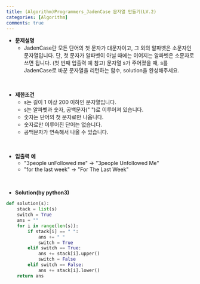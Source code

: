 ```yaml
---
title: (Algorithm)Programmers_JadenCase 문자열 만들기(LV.2)
categories: [Algorithm]
comments: true
---
```


- **문제설명**
    - JadenCase란 모든 단어의 첫 문자가 대문자이고, 그 외의 알파벳은 소문자인 문자열입니다. 단, 첫 문자가 알파벳이 아닐 때에는 이어지는 알파벳은 소문자로 쓰면 됩니다. (첫 번째 입출력 예 참고)
문자열 s가 주어졌을 때, s를 JadenCase로 바꾼 문자열을 리턴하는 함수, solution을 완성해주세요.

<br>

- **제한조건**
    - s는 길이 1 이상 200 이하인 문자열입니다.
    - s는 알파벳과 숫자, 공백문자(" ")로 이루어져 있습니다.
    - 숫자는 단어의 첫 문자로만 나옵니다.
    - 숫자로만 이루어진 단어는 없습니다.
    - 공백문자가 연속해서 나올 수 있습니다.

<br>

- **입출력 예**
    - "3people unFollowed me" -> "3people Unfollowed Me"
    - "for the last week" -> "For The Last Week"

<br>

- **Solution(by python3)**
```python
def solution(s):
    stack = list(s)
    switch = True
    ans = ""
    for i in range(len(s)):
        if stack[i] == " ":
            ans += " "
            switch = True
        elif switch == True:
            ans += stack[i].upper()
            switch = False
        elif switch == False:
            ans += stack[i].lower()
    return ans
```